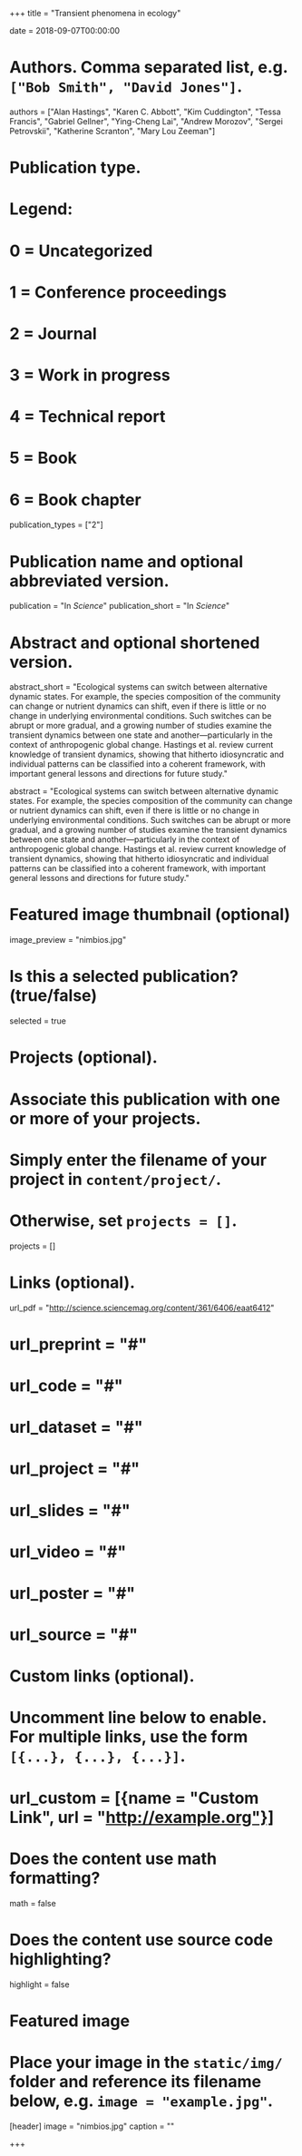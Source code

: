 +++
title = "Transient phenomena in ecology"

date = 2018-09-07T00:00:00

# Authors. Comma separated list, e.g. `["Bob Smith", "David Jones"]`.
authors = ["Alan Hastings", "Karen C. Abbott", "Kim Cuddington", "Tessa Francis", "Gabriel Gellner", "Ying-Cheng Lai", "Andrew Morozov", "Sergei Petrovskii", "Katherine Scranton", "Mary Lou Zeeman"]

# Publication type.
# Legend:
# 0 = Uncategorized
# 1 = Conference proceedings
# 2 = Journal
# 3 = Work in progress
# 4 = Technical report
# 5 = Book
# 6 = Book chapter
publication_types = ["2"]

# Publication name and optional abbreviated version.
publication = "In *Science*"
publication_short = "In *Science*"

# Abstract and optional shortened version.

abstract_short = "Ecological systems can switch between alternative dynamic states. For example, the species composition of the community can change or nutrient dynamics can shift, even if there is little or no change in underlying environmental conditions. Such switches can be abrupt or more gradual, and a growing number of studies examine the transient dynamics between one state and another—particularly in the context of anthropogenic global change. Hastings et al. review current knowledge of transient dynamics, showing that hitherto idiosyncratic and individual patterns can be classified into a coherent framework, with important general lessons and directions for future study."


abstract = "Ecological systems can switch between alternative dynamic states. For example, the species composition of the community can change or nutrient dynamics can shift, even if there is little or no change in underlying environmental conditions. Such switches can be abrupt or more gradual, and a growing number of studies examine the transient dynamics between one state and another—particularly in the context of anthropogenic global change. Hastings et al. review current knowledge of transient dynamics, showing that hitherto idiosyncratic and individual patterns can be classified into a coherent framework, with important general lessons and directions for future study."

# Featured image thumbnail (optional)
image_preview = "nimbios.jpg"

# Is this a selected publication? (true/false)
selected = true

# Projects (optional).
#   Associate this publication with one or more of your projects.
#   Simply enter the filename of your project in `content/project/`.
#   Otherwise, set `projects = []`.
projects = []

# Links (optional).
url_pdf = "http://science.sciencemag.org/content/361/6406/eaat6412"
# url_preprint = "#"
# url_code = "#"
# url_dataset = "#"
# url_project = "#"
# url_slides = "#"
# url_video = "#"
# url_poster = "#"
# url_source = "#"

# Custom links (optional).
#   Uncomment line below to enable. For multiple links, use the form `[{...}, {...}, {...}]`.
# url_custom = [{name = "Custom Link", url = "http://example.org"}]

# Does the content use math formatting?
math = false

# Does the content use source code highlighting?
highlight = false

# Featured image
# Place your image in the `static/img/` folder and reference its filename below, e.g. `image = "example.jpg"`.
[header]
image = "nimbios.jpg"
caption = ""

+++

